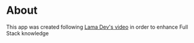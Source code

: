# About

This app was created following [Lama Dev's video](https://youtu.be/FweHcYHkt9A) in order to enhance Full Stack knowledge
